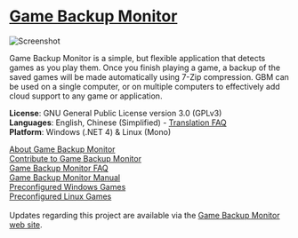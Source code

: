 # [Game Backup Monitor](https://mikemaximus.github.io/gbm-web/)

![Screenshot](https://mikemaximus.github.io/gbm-web/images/manual/manual_01.jpg)

Game Backup Monitor is a simple, but flexible application that detects games as you play them.  Once you finish playing a game, a backup of the saved games will be made automatically using 7-Zip compression.  GBM can be used on a single computer, or on multiple computers to effectively add cloud support to any game or application.

**License**: GNU General Public License version 3.0 (GPLv3)<br />
**Languages**: English, Chinese (Simplified) - [Translation FAQ](https://mikemaximus.github.io/gbm-web/translations.html)<br />
**Platform**: Windows (.NET 4) & Linux (Mono)

[About Game Backup Monitor](https://mikemaximus.github.io/gbm-web/about.html) <br />
[Contribute to Game Backup Monitor](https://mikemaximus.github.io/gbm-web/contribute.html) <br />
[Game Backup Monitor FAQ](https://mikemaximus.github.io/gbm-web/faq.html) <br />
[Game Backup Monitor Manual](https://mikemaximus.github.io/gbm-web/manual.html) <br />
[Preconfigured Windows Games](https://mikemaximus.github.io/gbm-web/GBM_Official.xml) <br />
[Preconfigured Linux Games](https://mikemaximus.github.io/gbm-web/GBM_Official_Linux.xml) <br /> <br />
Updates regarding this project are available via the [Game Backup Monitor web site](https://mikemaximus.github.io/gbm-web/).
